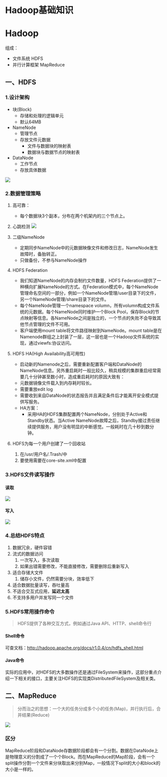 # Hadoop基础知识


# Hadoop
组成：

- 文件系统 HDFS
- 并行计算框架 MapReduce

## 一、HDFS
### 1.设计架构
* 块(Block)
  * 存储和处理的逻辑单元
  * 默认64MB
* NameNode
  * 管理节点
  * 存放文件元数据
    * 文件与数据块的映射表
    * 数据块与数据节点的映射表
* DataNode
  * 工作节点
  * 存放具体数据

![](https://raw.githubusercontent.com/qiubinyang/qiubinyang.github.io/imgs/hdfs%E4%BD%93%E7%B3%BB%E7%BB%93%E6%9E%84.png)

### 2.数据管理策略
1. 高可靠：
   * 每个数据块3个副本，分布在两个机架内的三个节点上。

2. 心跳检测
![](https://raw.githubusercontent.com/qiubinyang/qiubinyang.github.io/imgs/%E5%BF%83%E8%B7%B3%E6%A3%80%E6%B5%8B.png)

3. 二级NameNode
   * 定期同步NameNode中的元数据映像文件和修改日志，NameNode发生故障时，备胎转正。
   * 只做备份，不参与NameNode操作

4. HDFS Federation
   * 我们知道NameNode的内存会制约文件数量，HDFS Federation提供了一种横向扩展NameNode的方式。在Federation模式中，每个NameNode管理命名空间的一部分，例如一个NameNode管理/user目录下的文件， 另一个NameNode管理/share目录下的文件。
   * 每个NameNode管理一个namespace volumn，所有volumn构成文件系统的元数据。每个NameNode同时维护一个Block Pool，保存Block的节点映射等信息。各NameNode之间是独立的，一个节点的失败不会导致其他节点管理的文件不可用。
   * 客户端使用mount table将文件路径映射到NameNode。mount table是在Namenode群组之上封装了一层，这一层也是一个Hadoop文件系统的实现，通过viewfs:协议访问。

5. HDFS HA(High Availability高可用性)
   * 启动新的Namenode之后，需要重新配置客户端和DataNode的NameNode信息。另外重启耗时一般比较久，稍具规模的集群重启经常需要几十分钟甚至数小时，造成重启耗时的原因大致有： 
   * 元数据镜像文件载入到内存耗时较长。 
   * 需要重放edit log 
   * 需要收到来自DataNode的状态报告并且满足条件后才能离开安全模式提供写服务。
   * HA方案：
     * 采用HA的HDFS集群配置两个NameNode，分别处于Active和Standby状态。当Active NameNode故障之后，Standby接过责任继续提供服务，用户没有明显的中断感觉。一般耗时在几十秒到数分钟。

1. HDFS为每一个用户创建了一个回收站
   1. 在/usr/用户名/.Trash/中
   2. 要使用需要在core-site.xml中配置




### 3.HDFS文件读写操作
#### 读取
![](https://raw.githubusercontent.com/qiubinyang/qiubinyang.github.io/imgs/%E6%96%87%E4%BB%B6%E8%AF%BB%E5%8F%96.png)

#### 写入
![](https://raw.githubusercontent.com/qiubinyang/qiubinyang.github.io/imgs/%E6%96%87%E4%BB%B6%E5%86%99%E5%85%A5.png)

### 4.总结HDFS特点
1. 数据冗余，硬件容错
2. 流式的数据访问
   1. 一次写入，多次读取
   2. 如果出错需要修改，不能直接修改，需要删除后重新写入
3. 适合存储大文件
   1. 储存小文件，仍然需要分块，效率低下
4. 适合数据批量读写，吞吐量高
5. 不适合交互式应用，**延迟太高**
6. 不支持多用户并发写同一个文件

### 5.HDFS常用操作命令
>HDFS提供了各种交互方式，例如通过Java API、HTTP、shell命令行

#### Shell命令
可查文档：http://hadoop.apache.org/docs/r1.0.4/cn/hdfs_shell.html

#### Java命令
实际的应用中，对HDFS的大多数操作还是通过FileSystem来操作，这部分重点介绍一下相关的接口，主要关注HDFS的实现类DistributedFileSystem及相关类。



## 二、MapReduce
>分而治之的思想：一个大的任务分成多个小的任务(Map)，并行执行后，合并结果(Reduce)

![](https://raw.githubusercontent.com/qiubinyang/qiubinyang.github.io/imgs/MapReduce.png)

### 区分
MapReduce阶段和DataNode存数据阶段都会有一个分割。数据在DataNode上是物理意义的分割成了一个个Block。而在MapReduce的Map阶段，会有一个split操作分割一个文件来分块取出来分别Map，一般情况下split的大小和block的大小是一样的。